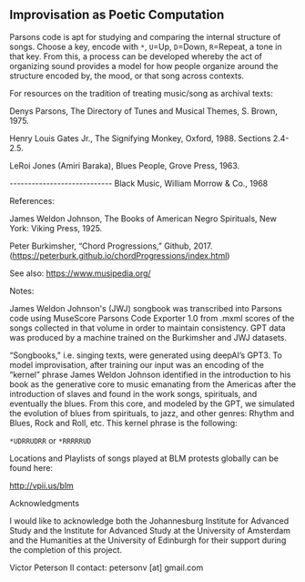 ## Improvisation as Poetic Computation

Parsons code is apt for studying and comparing the internal structure of songs. Choose a key, encode with `*`, `U`=Up, `D`=Down, `R`=Repeat, a tone in that key. From this, a process can be developed whereby the act of organizing sound provides a model for how people organize around the structure encoded by, the mood, or that song across contexts.


For resources on the tradition of treating music/song as archival texts: 


Denys Parsons, The Directory of Tunes and Musical Themes, S. Brown, 1975.


Henry Louis Gates Jr., The Signifying Monkey, Oxford, 1988. Sections 2.4-2.5.


LeRoi Jones (Amiri Baraka), Blues People, Grove Press, 1963. 

---------------------------- Black Music, William Morrow & Co., 1968


References:


James Weldon Johnson, The Books of American Negro Spirituals, New York: Viking Press, 1925. 


Peter Burkimsher, “Chord Progressions,” Github, 2017. (https://peterburk.github.io/chordProgressions/index.html)


See also: https://www.musipedia.org/ 

Notes: 


James Weldon Johnson's (JWJ) songbook was transcribed into Parsons code using MuseScore Parsons Code Exporter 1.0 from .mxml scores of the songs collected in that volume in order to maintain consistency. GPT data was produced by a machine trained on the Burkimsher and JWJ datasets.


“Songbooks," i.e. singing texts, were generated using deepAI’s GPT3. To model improvisation, after training our input was an encoding of the “kernel” phrase James Weldon Johnson identified in the introduction to his book as the generative core to music emanating from the Americas after the introduction of slaves and found in the work songs, spirituals, and eventually the blues. From this core, and modeled by the GPT, we simulated the evolution of blues from spirituals, to jazz, and other genres: Rhythm and Blues, Rock and Roll, etc. This kernel phrase is the following: 



`*UDRRUDRR` or `*RRRRRUD`


Locations and Playlists of songs played at BLM protests globally can be found here:

http://vpii.us/blm


Acknowledgments


I would like to acknowledge both the Johannesburg Institute for Advanced Study and the Institute for Advanced Study at the University of Amsterdam and the Humanities at the University of Edinburgh for their support during the completion of this project. 


Victor Peterson II 
contact: petersonv [at] gmail.com 




